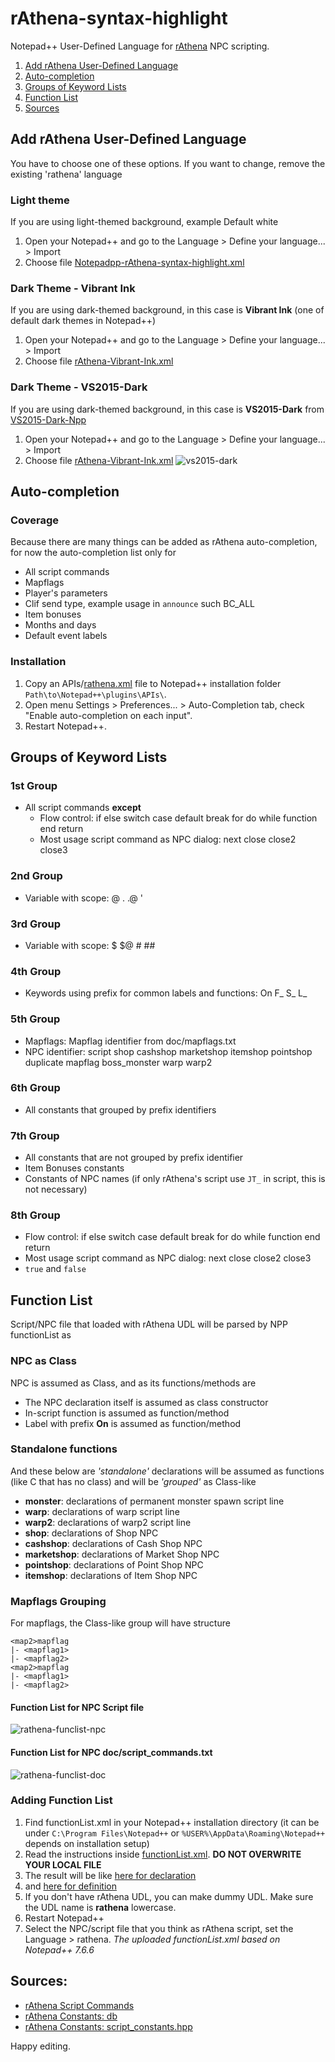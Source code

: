 # rAthena-syntax-highlight

Notepad++ User-Defined Language for [rAthena](https://github.com/rathena/rathena) NPC scripting.
1. [Add rAthena User-Defined Language](#add-rathena-user-defined-language)
2. [Auto-completion](#auto-completion)
3. [Groups of Keyword Lists](#groups-of-keyword-lists)
4. [Function List](#function-list)
5. [Sources](#sources)

## Add rAthena User-Defined Language
You have to choose one of these options. If you want to change, remove the existing 'rathena' language
### Light theme
If you are using light-themed background, example Default white
1. Open your Notepad++ and go to the Language > Define your language... > Import
2. Choose file [Notepadpp-rAthena-syntax-highlight.xml](https://github.com/cydh/rAthena-syntax-highlight/blob/cydh-devel/Notepadpp-rAthena-syntax-highlight.xml)

### Dark Theme - Vibrant Ink
If you are using dark-themed background, in this case is **Vibrant Ink** (one of default dark themes in Notepad++)
1. Open your Notepad++ and go to the Language > Define your language... > Import
2. Choose file [rAthena-Vibrant-Ink.xml](https://github.com/cydh/rAthena-syntax-highlight/blob/cydh-devel/rAthena-Vibrant-Ink.xml)

### Dark Theme - VS2015-Dark
If you are using dark-themed background, in this case is **VS2015-Dark** from [VS2015-Dark-Npp](https://github.com/cydh/VS2015-Dark-Npp/blob/cydh-devel/VS2015-Dark.xml)
1. Open your Notepad++ and go to the Language > Define your language... > Import
2. Choose file [rAthena-Vibrant-Ink.xml](https://github.com/cydh/rAthena-syntax-highlight/blob/cydh-devel/rAthena-VS2015-Dark.xml)
![vs2015-dark](https://github.com/cydh/rAthena-syntax-highlight/blob/cydh-devel/images/rAthena-UDL-VS2015-Dark.png)

## Auto-completion
### Coverage
Because there are many things can be added as rAthena auto-completion, for now the auto-completion list only for
* All script commands
* Mapflags
* Player's parameters
* Clif send type, example usage in `announce` such BC_ALL
* Item bonuses
* Months and days
* Default event labels
### Installation
1. Copy an APIs/[rathena.xml](https://github.com/cydh/rAthena-syntax-highlight/blob/cydh-devel/APIs/rathena.xml) file to Notepad++ installation folder `Path\to\Notepad++\plugins\APIs\`.
2. Open menu Settings > Preferences... > Auto-Completion tab, check "Enable auto-completion on each input".
3. Restart Notepad++.

## Groups of Keyword Lists
### 1st Group
* All script commands **except**
  * Flow control: if else switch case default break for do while function end return
  * Most usage script command as NPC dialog: next close close2 close3

### 2nd Group
* Variable with scope: @ . .@ \'

### 3rd Group
* Variable with scope: $ $@ # ##

### 4th Group
* Keywords using prefix for common labels and functions: On F_ S_ L_

### 5th Group
* Mapflags: Mapflag identifier from doc/mapflags.txt
* NPC identifier: script shop cashshop marketshop itemshop pointshop duplicate mapflag boss_monster warp warp2

### 6th Group
* All constants that grouped by prefix identifiers

### 7th Group
* All constants that are not grouped by prefix identifier
* Item Bonuses constants
* Constants of NPC names (if only rAthena's script use `JT_` in script, this is not necessary)

### 8th Group
* Flow control: if else switch case default break for do while function end return
* Most usage script command as NPC dialog: next close close2 close3
* `true` and `false`

## Function List
Script/NPC file that loaded with rAthena UDL will be parsed by NPP functionList as
### NPC as Class
NPC is assumed as Class, and as its functions/methods are
* The NPC declaration itself is assumed as class constructor
* In-script function is assumed as function/method
* Label with prefix **On** is assumed as function/method
### Standalone functions
And these below are *'standalone'* declarations will be assumed as functions (like C that has no class) and will be *'grouped'* as Class-like
* **monster**: declarations of permanent monster spawn script line
* **warp**: declarations of warp script line
* **warp2**: declarations of warp2 script line
* **shop**: declarations of Shop NPC
* **cashshop**: declarations of Cash Shop NPC
* **marketshop**: declarations of Market Shop NPC
* **pointshop**: declarations of Point Shop NPC
* **itemshop**: declarations of Item Shop NPC
### Mapflags Grouping
For mapflags, the Class-like group will have structure
```
<map2>mapflag
|- <mapflag1>
|- <mapflag2>
<map2>mapflag
|- <mapflag1>
|- <mapflag2>
```
#### Function List for NPC Script file
![rathena-funclist-npc](https://github.com/cydh/rAthena-syntax-highlight/blob/cydh-devel/images/rathena_function_list_for_npc.png)

#### Function List for NPC doc/script_commands.txt
![rathena-funclist-doc](https://github.com/cydh/rAthena-syntax-highlight/blob/cydh-devel/images/rathena_function_list_for_script_doc.png)

### Adding Function List
1. Find functionList.xml in your Notepad++ installation directory (it can be under `C:\Program Files\Notepad++` or `%USER%\AppData\Roaming\Notepad++` depends on installation setup)
2. Read the instructions inside [functionList.xml](https://github.com/cydh/rAthena-syntax-highlight/blob/cydh-devel/NPPFunctionList/functionList.xml). **DO NOT OVERWRITE YOUR LOCAL FILE**
3. The result will be like [here for declaration](https://github.com/cydh/rAthena-syntax-highlight/blob/cydh-devel/NPPFunctionList/functionList.xml.fullnpp766#L104-L107)
4. and [here for definition](https://github.com/cydh/rAthena-syntax-highlight/blob/cydh-devel/NPPFunctionList/functionList.xml.fullnpp766#L1391-L1432)
5. If you don't have rAthena UDL, you can make dummy UDL. Make sure the UDL name is **rathena** lowercase.
6. Restart Notepad++
7. Select the NPC/script file that you think as rAthena script, set the Language > rathena.
*The uploaded functionList.xml based on Notepad++ 7.6.6*

## Sources:
 - [rAthena Script Commands](https://github.com/rathena/rathena/blob/1d88575f90b5f572cffba4a361f3028003008ffb/doc/script_commands.txt)
 - [rAthena Constants: db](https://github.com/rathena/rathena/blob/1d88575f90b5f572cffba4a361f3028003008ffb/db/const.txt)
 - [rAthena Constants: script_constants.hpp](https://github.com/rathena/rathena/blob/1d88575f90b5f572cffba4a361f3028003008ffb/src/map/script_constants.hpp)

Happy editing.
